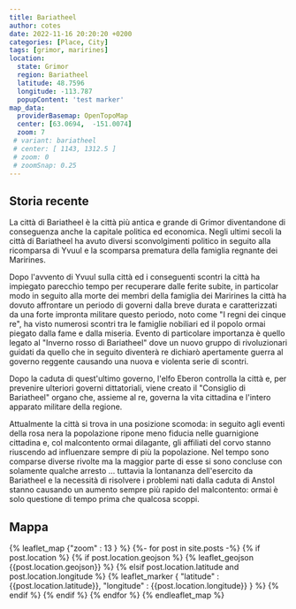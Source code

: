 ```yaml
---
title: Bariatheel
author: cotes
date: 2022-11-16 20:20:20 +0200
categories: [Place, City]
tags: [grimor, marirines]
location:
  state: Grimor
  region: Bariatheel
  latitude: 48.7596
  longitude: -113.787
  popupContent: 'test marker'
map_data: 
  providerBasemap: OpenTopoMap
  center: [63.0694,  -151.0074]
  zoom: 7
 # variant: bariatheel
 # center: [ 1143, 1312.5 ]
 # zoom: 0
 # zoomSnap: 0.25
---
```


## Storia recente

La città di Bariatheel è la città più antica e grande di Grimor diventandone di conseguenza anche la capitale politica ed economica.
Negli ultimi secoli la città di Bariatheel ha avuto diversi sconvolgimenti politico in seguito alla ricomparsa di Yvuul e la scomparsa prematura della famiglia regnante dei Marirines.
 
Dopo l'avvento di Yvuul sulla città ed i conseguenti scontri la città ha impiegato parecchio tempo per recuperare dalle ferite subite,
in particolar modo in seguito alla morte dei membri della famiglia dei Marirines la città ha dovuto affrontare un periodo di governi dalla breve durata
e caratterizzati da una forte impronta militare questo periodo, noto come "I regni dei cinque re", ha visto numerosi scontri tra le famiglie nobiliari
ed il popolo ormai piegato dalla fame e dalla miseria.
Evento di particolare importanza è quello legato al "Inverno rosso di Bariatheel" dove un nuovo gruppo di rivoluzionari guidati
da quello che in seguito diventerà re dichiarò apertamente guerra al governo reggente causando una nuova e violenta serie di scontri.
 
Dopo la caduta di quest'ultimo governo, l'elfo Eberon controlla la città e, per prevenire ulteriori governi dittatoriali,
viene creato il "Consiglio di Bariatheel" organo che, assieme al re, governa la vita cittadina e l'intero apparato militare della regione.
 
Attualmente la città si trova in una posizione scomoda: in seguito agli eventi della rosa nera la popolazione ripone meno fiducia nelle guarnigione cittadina e,
col malcontento ormai dilagante, gli affiliati del corvo stanno riuscendo ad influenzare sempre di più la popolazione.
Nel tempo sono comparse diverse rivolte ma la maggior parte di esse si sono concluse con solamente qualche arresto ...
tuttavia la lontananza dell'esercito da Bariatheel e la necessità di risolvere i problemi nati dalla caduta di Anstol
stanno causando un aumento sempre più rapido del malcontento: ormai è solo questione di tempo prima che qualcosa scoppi.

## Mappa


{% leaflet_map {"zoom" : 13 } %}
  {%- for post in site.posts -%}
    {% if post.location %}
      {% if post.location.geojson %}
          {% leaflet_geojson {{post.location.geojson}} %}
      {% elsif post.location.latitude and post.location.longitude %}
          {% leaflet_marker { "latitude" : {{post.location.latitude}},
                              "longitude" : {{post.location.longitude}} } %}
      {% endif %}
    {% endif %}
  {% endfor %}
{% endleaflet_map %}
